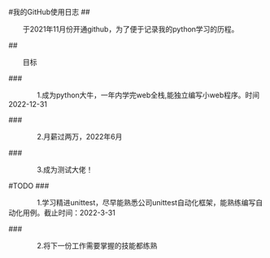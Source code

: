 #我的GitHub使用日志
##</p>&emsp;&emsp;于2021年11月份开通github，为了便于记录我的python学习的历程。</p>
##</p>&emsp;&emsp;目标</p>
###</p>&emsp;&emsp;&emsp;&emsp;1.成为python大牛，一年内学完web全栈,能独立编写小web程序。时间2022-12-31</p>
###</p>&emsp;&emsp;&emsp;&emsp;2.月薪过两万，2022年6月</p>
###</p>&emsp;&emsp;&emsp;&emsp;3.成为测试大佬！</p>
#TODO
###</p>&emsp;&emsp;&emsp;&emsp;1.学习精进unittest，尽早能熟悉公司unittest自动化框架，能熟练编写自动化用例。截止时间：2022-3-31</p>
###</p>&emsp;&emsp;&emsp;&emsp;2.将下一份工作需要掌握的技能都练熟</p>
